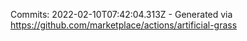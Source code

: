 Commits: 2022-02-10T07:42:04.313Z - Generated via https://github.com/marketplace/actions/artificial-grass
<br>
